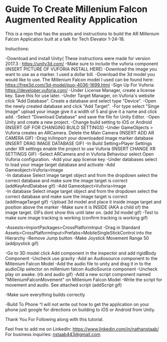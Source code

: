 # Guide To Create Millenium Falcon Augmented Reality Application

This is a repo that has the assets and instructions to build the AR Millenium Falcon Application built at a talk for Tech Elevator 1-24-18.

Instuctions:

-Download and install Unity( These instructions were made for version 2017.3 : https://unity3d.com/
-Make sure to include the vuforia component
(INSERT PICTURE OF VUFORIA INSTALL HERE)
-Download the image you want to use as a marker. I used a dollar bill.
-Download the 3d model you would like to use. The Millenium Falcon model I used can be found here: https://free3d.com/3d-model/puo-4036-1699.html
-Sign Up For Vuforia: https://developer.vuforia.com/
-Under License Manager, create a license key. Save this for use later.
-Under Target Manager, on Vuforia's website click "Add Database". Create a database and select type "Device".
-Open the newly created database and click "Add Target".
-For type select "Singe Image" upload your image give it a width of 5 and give it a name and click add.
-Select "Download Database" and save the file for Unity Editor.
-Open Unity and create a new project.
-Change build setting to iOS or Android
(INSERT GIF FOR CHANGING BUILD SETTINGS)
-Under GameObjects > Vuforia creates an ARCamera. Delete the Main Camera
(INSERT ADD AR CAMERA GIF)
-Drag in/Import your downloaded image marker database
(INSERT DRAG IMAGE DATABASE GIF)
-In Build Setting>Player Settings under XR settings enable the project to use Vuforia
(INSERT CHANGE XR SETTINGS GIF)
-Select ARCamera and in Vuforia Behaviour select Open Vuforia configuration.
-Add your app license key
-Under databases select to load your image target database and activate
-Add Gameobject>Vuforia>Image	
-In database Select image target object and from the dropdown select the correct database and make sure the image target is correct
(addKeyAndDatabse gif)
-Add Gameobject>Vuforia>Image	
-In database Select image target object and from the dropdown select the correct database and make sure the image target is correct
(addImageTarget gif)
-Upload 3d model and place it inside image target and position above the marker
-Make sure it is INSIDE (AKA a child of) the image target. GIFs dont show this until later on.
(add 3d model gif)
-Test to make sure image tracking is working
(confirm tracking is working gif)

-Assests>ImportPackages>CrossPlatformInput
-Drag in Standard Assets>CrossPlatformInput>Prefabs>MobileSingleStickControl into the Hierarchy
-Remove Jump button
-Make Joystick Movement Range 50
(addjoystick gif)

-Go to 3D model  click Add component in the inspector and add rigidBody Component
-Uncheck use gravity
-Add an Audiosource component to the Millenium Falcon Model
-Add the audio file to unity and drag it in to the audioClip selector on millenium falcon AudioSource component
-Uncheck play on awake.
(rb and audio gif)
-Add a new script component named "MilleniumFalconMovement" on Millenium Falcon Model
-Write the script for movement and audio. See attached script
(addScript gif)

-Make sure everything builds correctly



-Build To Phone
^I will not write out how to get the application on your phone just google for directions on building to iOS or Android from Unity.


Thank You For Following along with this tutorial. 

Feel free to add me on LinkedIn: https://www.linkedin.com/in/nathanstaab/
For business inquiries: nstaab443@gmail.com



